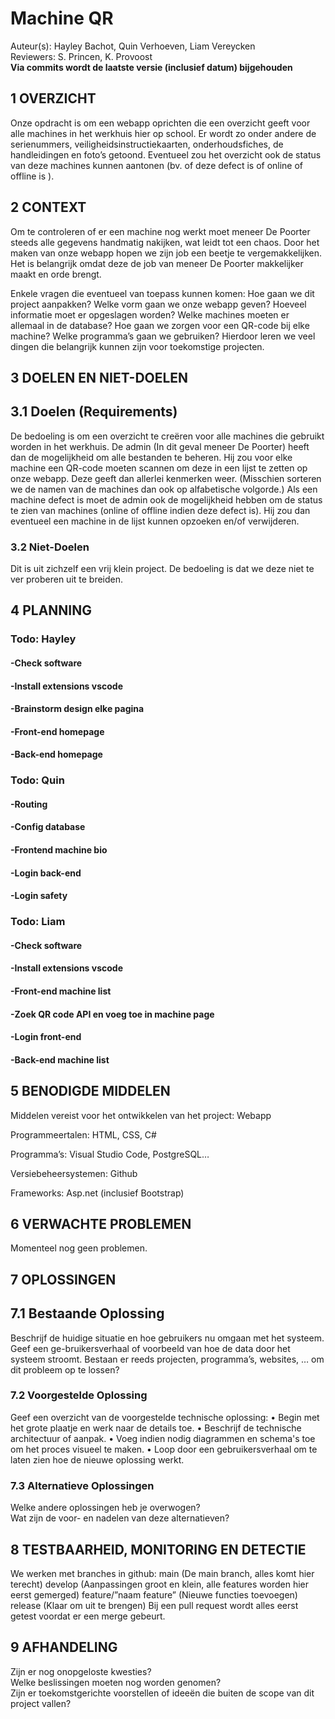 # Machine QR
Auteur(s): Hayley Bachot, Quin Verhoeven, Liam Vereycken  
Reviewers: S. Princen, K. Provoost  
**Via commits wordt de laatste versie (inclusief datum) bijgehouden**
## 1	OVERZICHT
Onze opdracht is om een webapp oprichten die een overzicht geeft voor alle machines in het werkhuis hier op school. Er wordt zo onder andere de serienummers, veiligheidsinstructiekaarten, onderhoudsfiches, de handleidingen en foto’s getoond. Eventueel zou het overzicht ook de status van deze machines kunnen aantonen (bv. of deze defect is of online of offline is ).

## 2	CONTEXT
Om te controleren of er een machine nog werkt moet meneer De Poorter steeds alle gegevens handmatig nakijken, wat leidt tot een chaos. Door het maken van onze webapp hopen we zijn job een beetje te vergemakkelijken. Het is belangrijk omdat deze de job van meneer De Poorter makkelijker maakt en orde brengt. 

Enkele vragen die eventueel van toepass kunnen komen:
Hoe gaan we dit project aanpakken? Welke vorm gaan we onze webapp geven? Hoeveel informatie moet er opgeslagen worden? Welke machines moeten er allemaal in de database? Hoe gaan we zorgen voor een QR-code bij elke machine? Welke programma’s gaan we gebruiken?
Hierdoor leren we veel dingen die belangrijk kunnen zijn voor toekomstige projecten.

## 3	DOELEN EN NIET-DOELEN
## 3.1	Doelen (Requirements)
De bedoeling is om een overzicht te creëren voor alle machines die gebruikt worden in het werkhuis. De admin (In dit geval meneer De Poorter) heeft dan de mogelijkheid om alle bestanden te beheren. Hij zou voor elke machine een QR-code moeten scannen om deze in een lijst te zetten op onze webapp. Deze geeft dan allerlei kenmerken weer. (Misschien sorteren we de namen van de machines dan ook op alfabetische volgorde.) Als een machine defect is moet de admin ook de mogelijkheid hebben om de status te zien van machines (online of offline indien deze defect is). Hij zou dan eventueel een machine in de lijst kunnen opzoeken en/of verwijderen.
### 3.2	Niet-Doelen
Dit is uit zichzelf een vrij klein project. De bedoeling is dat we deze niet te ver proberen uit te breiden. 
## 4	PLANNING
### Todo: Hayley
#### -Check software
#### -Install extensions vscode
#### -Brainstorm design elke pagina
#### -Front-end homepage
#### -Back-end homepage

### Todo: Quin
#### -Routing
#### -Config database
#### -Frontend machine bio
#### -Login back-end
#### -Login safety

### Todo: Liam
#### -Check software
#### -Install extensions vscode
#### -Front-end machine list
#### -Zoek QR code API en voeg toe in machine page
#### -Login front-end
#### -Back-end machine list
## 5	BENODIGDE MIDDELEN
Middelen vereist voor het ontwikkelen van het project: Webapp

Programmeertalen: HTML, CSS, C#

Programma’s: Visual Studio Code, PostgreSQL…

Versiebeheersystemen: Github

Frameworks: Asp.net (inclusief Bootstrap)
## 6	VERWACHTE PROBLEMEN
Momenteel nog geen problemen.
## 7	OPLOSSINGEN
## 7.1	Bestaande Oplossing
Beschrijf de huidige situatie en hoe gebruikers nu omgaan met het systeem. Geef een ge-bruikersverhaal of voorbeeld van hoe de data door het systeem stroomt.
Bestaan er reeds projecten, programma’s, websites, … om dit probleem op te lossen?
### 7.2	Voorgestelde Oplossing
Geef een overzicht van de voorgestelde technische oplossing:
•	Begin met het grote plaatje en werk naar de details toe.
•	Beschrijf de technische architectuur of aanpak.
•	Voeg indien nodig diagrammen en schema's toe om het proces visueel te maken.
•	Loop door een gebruikersverhaal om te laten zien hoe de nieuwe oplossing werkt.
### 7.3	Alternatieve Oplossingen
Welke andere oplossingen heb je overwogen?  
Wat zijn de voor- en nadelen van deze alternatieven?
## 8	TESTBAARHEID, MONITORING EN DETECTIE
We werken met branches in github: 
main (De main branch, alles komt hier terecht)
develop (Aanpassingen groot en klein, alle features worden hier eerst gemerged)
feature/”naam feature” (Nieuwe functies toevoegen)
release (Klaar om uit te brengen)
Bij een pull request wordt alles eerst getest voordat er een merge gebeurt.

## 9	AFHANDELING
Zijn er nog onopgeloste kwesties?  
Welke beslissingen moeten nog worden genomen?  
Zijn er toekomstgerichte voorstellen of ideeën die buiten de scope van dit project vallen?

